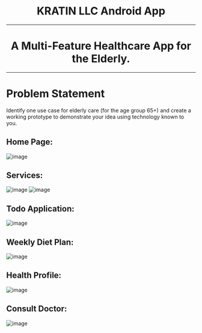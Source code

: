<h1 align="center"> KRATIN LLC Android App</h1>
<hr>

<p>
  <h1 align="center">A Multi-Feature Healthcare App for the Elderly.</h1>
</p>
<hr>
<h1> Problem Statement</h1>
<p>Identify one use case for elderly care (for the age group
65+) and create a working prototype to demonstrate
your idea using technology known to you.</p>


<h2>Home Page:</h2>

![image](https://github.com/Aditya-dnvks/kratin-app-assignment/assets/115411253/03230894-20ca-4b0f-8c01-af9e55c70349)



<h2>Services:</h2>

![image](https://github.com/Aditya-dnvks/kratin-app-assignment/assets/115411253/993b69c3-44f9-4971-a39a-841a5ff7f00c)
![image](https://github.com/Aditya-dnvks/kratin-app-assignment/assets/115411253/43a37313-faf6-4881-98d8-7b0deba19f70)



<h2>Todo Application:</h2>

![image](https://github.com/Aditya-dnvks/kratin-app-assignment/assets/115411253/fe6d74a3-330c-469a-8d2e-52ee6d28b0d8)



<h2>Weekly Diet Plan:</h2>

![image](https://github.com/Aditya-dnvks/kratin-app-assignment/assets/115411253/586ead10-9382-462d-8bbb-0cfd573bfcda)



<h2>Health Profile:</h2>

![image](https://github.com/Aditya-dnvks/kratin-app-assignment/assets/115411253/398749d5-a7d9-445b-92c1-a15af1126cf5)



<h2>Consult Doctor:</h2>

![image](https://github.com/Aditya-dnvks/kratin-app-assignment/assets/115411253/95981e83-d4e6-4d8c-a458-b2b353154ee4)


